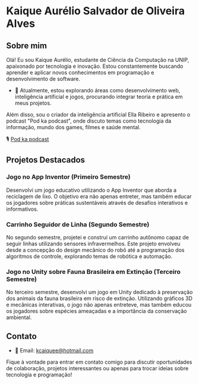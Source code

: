 # Kaique Aurélio Salvador de Oliveira Alves

## Sobre mim

Olá! Eu sou Kaique Aurélio, estudante de Ciência da Computação na UNIP, apaixonado por tecnologia e inovação. Estou constantemente buscando aprender e aplicar novos conhecimentos em programação e desenvolvimento de software.

- 🌱 Atualmente, estou explorando áreas como desenvolvimento web, inteligência artificial e jogos, procurando integrar teoria e prática em meus projetos.

Além disso, sou o criador da inteligência artificial Ella Ribeiro e apresento o podcast "Pod ka podcast", onde discuto temas como tecnologia da informação, mundo dos games, filmes e saúde mental.

🎙️ [Pod ka podcast](https://open.spotify.com/show/2BJi3F7w1Kl7eZPf2JwLcG?si=0WN00JUzTKK1cT74sBkqJg)

## Projetos Destacados

### Jogo no App Inventor (Primeiro Semestre)

Desenvolvi um jogo educativo utilizando o App Inventor que aborda a reciclagem de lixo. O objetivo era não apenas entreter, mas também educar os jogadores sobre práticas sustentáveis através de desafios interativos e informativos.

### Carrinho Seguidor de Linha (Segundo Semestre)

No segundo semestre, projetei e construí um carrinho autônomo capaz de seguir linhas utilizando sensores infravermelhos. Este projeto envolveu desde a concepção do design mecânico do robô até a programação dos algoritmos de controle, explorando temas de robótica e automação.

### Jogo no Unity sobre Fauna Brasileira em Extinção (Terceiro Semestre)

No terceiro semestre, desenvolvi um jogo em Unity dedicado à preservação dos animais da fauna brasileira em risco de extinção. Utilizando gráficos 3D e mecânicas interativas, o jogo não apenas entreteve, mas também educou os jogadores sobre espécies ameaçadas e a importância da conservação ambiental.

## Contato

- 📧 Email: kcaiquee@hotmail.com

Fique à vontade para entrar em contato comigo para discutir oportunidades de colaboração, projetos interessantes ou apenas para trocar ideias sobre tecnologia e programação!

